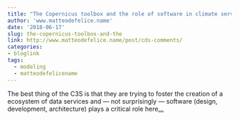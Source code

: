 ```yaml
---
title: "The Copernicus toolbox and the role of software in climate services"
author: 'www.matteodefelice.name'
date: '2018-06-17'
slug: the-copernicus-toolbox-and-the
link: http://www.matteodefelice.name/post/cds-comments/
categories:
- bloglink
tags:
  - modeling
  - matteodefelicename
---
```


The best thing of the C3S is that they are trying to foster the creation of a ecosystem of data services and — not surprisingly — software (design, development, architecture) plays a critical role here[... <i class="fas fa-external-link-alt"></i>](http://www.matteodefelice.name/post/cds-comments/)

